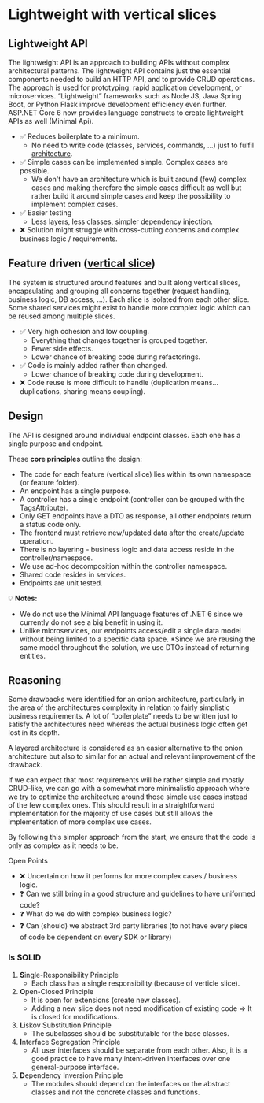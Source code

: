 # Lightweight with vertical slices

## Lightweight API
The lightweight API is an approach to building APIs without complex architectural patterns. The lightweight API contains just the essential components needed to build an HTTP API, and to provide CRUD operations. The approach is used for prototyping, rapid application development, or microservices. “Lightweight” frameworks such as Node JS, Java Spring Boot, or Python Flask improve development efficiency even further. ASP.NET Core 6 now provides language constructs to create lightweight APIs as well (Minimal Api).

* ✅ Reduces boilerplate to a minimum.
    * No need to write code (classes, services, commands, ...) just to fulfil [architecture](architecture.md).
* ✅ Simple cases can be implemented simple. Complex cases are possible.
    * We don't have an architecture which is built around (few) complex cases and making therefore the simple cases difficult as well but rather build it around simple cases and keep the possibility to implement complex cases.
* ✅ Easier testing 
    * Less layers, less classes, simpler dependency injection.
* ❌ Solution might struggle with cross-cutting concerns and complex business logic / requirements.

## Feature driven ([vertical slice](vertical-slice.md))
The system is structured around features and built along vertical slices, encapsulating and grouping all concerns together (request handling, business logic, DB access, ...). Each slice is isolated from each other slice. Some shared services might exist to handle more complex logic which can be reused among multiple slices.

* ✅ Very high cohesion and low coupling.
    * Everything that changes together is grouped together.
    * Fewer side effects.
    * Lower chance of breaking code during refactorings.
* ✅ Code is mainly added rather than changed.
    * Lower chance of breaking code during development.
* ❌ Code reuse is more difficult to handle (duplication means… duplications, sharing means coupling).

## Design
The API is designed around individual endpoint classes. Each one has a single purpose and endpoint.

These __core principles__ outline the design:

* The code for each feature (vertical slice) lies within its own namespace (or feature folder).
* An endpoint has a single purpose.
* A controller has a single endpoint (controller can be grouped with the TagsAttribute).
* Only GET endpoints have a DTO as response, all other endpoints return a status code only.
* The frontend must retrieve new/updated data after the create/update operation.
* There is no layering - business logic and data access reside in the controller/namespace.
* We use ad-hoc decomposition within the controller namespace.
* Shared code resides in services.
* Endpoints are unit tested.

💡 __Notes:__

* We do not use the Minimal API language features of .NET 6 since we currently do not see a big benefit in using it.
* Unlike microservices, our endpoints access/edit a single data model without being limited to a specific data space.
 *Since we are reusing the same model throughout the solution, we use DTOs instead of returning entities.

## Reasoning
Some drawbacks were identified for an onion architecture, particularly in the area of the architectures complexity in relation to fairly simplistic business requirements. A lot of “boilerplate” needs to be written just to satisfy the architectures need whereas the actual business logic often get lost in its depth.

A layered architecture is considered as an easier alternative to the onion architecture but also to similar for an actual and relevant improvement of the drawback.

If we can expect that most requirements will be rather simple and mostly CRUD-like, we can go with a somewhat more minimalistic approach where we try to optimize the architecture around those simple use cases instead of the few complex ones. This should result in a straightforward implementation for the majority of use cases but still allows the implementation of more complex use cases.  

By following this simpler approach from the start, we ensure that the code is only as complex as it needs to be.

Open Points

* ❌ Uncertain on how it performs for more complex cases / business logic.
* ❓ Can we still bring in a good structure and guidelines to have uniformed code?
* ❓ What do we do with complex business logic?
* ❓ Can (should) we abstract 3rd party libraries (to not have every piece of code be dependent on every SDK or library)


### Is SOLID
1. **S**ingle-Responsibility Principle
	* Each class has a single responsibility (because of verticle slice).
2. **O**pen-Closed Principle
	* It is open for extensions (create new classes).
	* Adding a new slice does not need modification of existing code => It is closed for modifications.
3. **L**iskov Substitution Principle
	* The subclasses should be substitutable for the base classes.
4. **I**nterface Segregation Principle
	* All user interfaces should be separate from each other. Also, it is a good practice to have many intent-driven interfaces over one general-purpose interface.
1. **D**ependency Inversion Principle
	* The modules should depend on the interfaces or the abstract classes and not the concrete classes and functions.